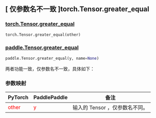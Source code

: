 ## [ 仅参数名不一致 ]torch.Tensor.greater_equal

### [torch.Tensor.greater_equal](https://pytorch.org/docs/1.13/generated/torch.Tensor.greater_equal.html?highlight=torch+tensor+greater_equal#torch.Tensor.greater_equal)

```python
torch.Tensor.greater_equal(other)
```

### [paddle.Tensor.greater_equal](https://www.paddlepaddle.org.cn/documentation/docs/zh/api/paddle/Tensor_cn.html#greater-equal-y-name-none)

```python
paddle.Tensor.greater_equal(y, name=None)
```

两者功能一致，仅参数名不一致，具体如下：
### 参数映射
| PyTorch                          | PaddlePaddle                 | 备注                                                   |
|----------------------------------|------------------------------| ------------------------------------------------------ |
| <font color='red'> other </font> | <font color='red'> y </font> | 输入的 Tensor ，仅参数名不同。                                     |
